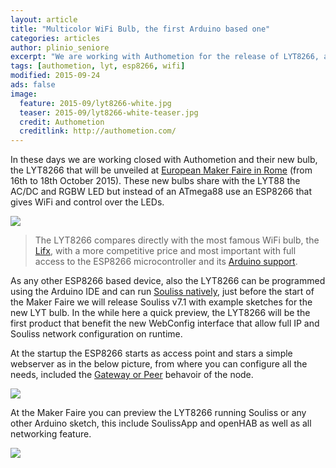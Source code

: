 ```yaml
---
layout: article
title: "Multicolor WiFi Bulb, the first Arduino based one"
categories: articles
author: plinio_seniore
excerpt: "We are working with Authometion for the release of LYT8266, a Lifx-like ESP8266 based bulb"
tags: [authometion, lyt, esp8266, wifi]
modified: 2015-09-24
ads: false  
image:
  feature: 2015-09/lyt8266-white.jpg
  teaser: 2015-09/lyt8266-white-teaser.jpg
  credit: Authometion
  creditlink: http://authometion.com/
---
```


In these days we are working closed with Authometion and their new bulb, the LYT8266 that will be unveiled at [European Maker Faire in Rome](http://www.makerfairerome.eu/en/) (from 16th to 18th October 2015). These new bulbs share with the LYT88 the AC/DC and RGBW LED but instead of an ATmega88 use an ESP8266 that gives WiFi and control over the LEDs.

![](http://souliss.github.io/images/2015-09/lyt8266-color.jpg?raw=true)

> The LYT8266 compares directly with the most famous WiFi bulb, the [Lifx](http://www.lifx.com/), with a more competitive price and most important with full access to the ESP8266 microcontroller and its [Arduino support](https://github.com/esp8266/Arduino). 

As any other ESP8266 based device, also the LYT8266 can be programmed using the Arduino IDE and can run [Souliss natively](https://github.com/souliss/souliss/wiki/Supported%20Hardware), just before the start of the Maker Faire we will release Souliss v7.1 with example sketches for the new LYT bulb. In the while here a quick preview, the LYT8266 will be the first product that benefit the new WebConfig interface that allow full IP and Souliss network configuration on runtime.

At the startup the ESP8266 starts as access point and stars a simple webserver as in the below picture, from where you can configure all the needs, included the [Gateway or Peer](https://github.com/souliss/souliss/wiki/RuntimeConfiguration) behavoir of the node.

![](http://souliss.github.io/images/2015-09/WebConfig.png?raw=true)

At the Maker Faire you can preview the LYT8266 running Souliss or any other Arduino sketch, this include SoulissApp and openHAB as well as all networking feature.

![](http://souliss.github.io/images/2015-09/SoulissApp.jpg?raw=true)